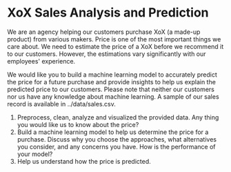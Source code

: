 # XoX Sales Analysis and Prediction
We are an agency helping our customers purchase XoX (a made-up product) from various makers. Price is one of the most important things we care about. We need to estimate the price of a XoX before we recommend it to our customers. However, the estimations vary significantly with our employees' experience.

We would like you to build a machine learning model to accurately predict the price for a future purchase and provide insights to help us explain the predicted price to our customers. Please note that neither our customers nor us have any knowledge about machine learning. A sample of our sales record is available in ../data/sales.csv.

1. Preprocess, clean, analyze and visualized the provided data. Any thing you would like us to know about the price?
2. Build a machine learning model to help us determine the price for a purchase. Discuss why you choose the approaches, what alternatives you consider, and any concerns you have. How is the performance of your model?
3. Help us understand how the price is predicted.
